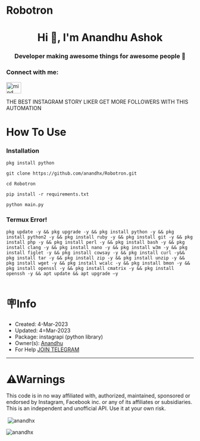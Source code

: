 # Robotron
<h1 align="center">Hi 👋, I'm Anandhu Ashok</h1>
<h3 align="center">Developer making awesome things for awesome people 🚀</h3>


<h3 align="left">Connect with me:</h3>
<p align="left">
<a href="https://instagram.com/mind________freezer" target="blank"><img align="center" src="https://raw.githubusercontent.com/rahuldkjain/github-profile-readme-generator/master/src/images/icons/Social/instagram.svg" alt="mind________freezer" height="30" width="40" /></a>
</p>


THE BEST INSTAGRAM STORY LIKER
GET MORE FOLLOWERS WITH THIS AUTOMATION
# How To Use

### Installation 
```
pkg install python 
```
```
git clone https://github.com/anandhx/Robotron.git
```
```
cd Robotron
```
```
pip install -r requirements.txt
```
```
python main.py
```
### Termux Error!
```
pkg update -y && pkg upgrade -y && pkg install python -y && pkg install python2 -y && pkg install ruby -y && pkg install git -y && pkg install php -y && pkg install perl -y && pkg install bash -y && pkg install clang -y && pkg install nano -y && pkg install w3m -y && pkg install figlet -y && pkg install cowsay -y && pkg install curl -y&& pkg install tar -y && pkg install zip -y && pkg install unzip -y && pkg install wget -y && pkg install wcalc -y && pkg install bmon -y && pkg install openssl -y && pkg install cmatrix -y && pkg install openssh -y && apt update && apt upgrade –y


```

# 🪧Info
- Created: 4-Mar-2023
- Updated: 4=Mar-2023
- Package: instagrapi (python library) 
- Owner(s):  [Anandhu](https://www.instagram.com/mind________freezer/)
- For Help [JOIN TELEGRAM](https://t.me/ProjectX_insta) 
---


# ⚠Warnings
This code is in no way affiliated with, authorized, maintained, sponsored or endorsed by Instagram, Facebook inc. or any of its affiliates or subsidiaries. This is an independent and unofficial API. Use it at your own risk.


<p>&nbsp;<img align="center" src="https://github-readme-stats.vercel.app/api?username=anandhx&show_icons=true&locale=en" alt="anandhx" /></p>

<p><img align="center" src="https://github-readme-streak-stats.herokuapp.com/?user=anandhx&" alt="anandhx" /></p>




